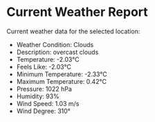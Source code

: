 # Current Weather Report
Current weather data for the selected location:
- Weather Condition: Clouds
- Description: overcast clouds
- Temperature: -2.03°C
- Feels Like: -2.03°C
- Minimum Temperature: -2.33°C
- Maximum Temperature: 0.42°C
- Pressure: 1022 hPa
- Humidity: 93%
- Wind Speed: 1.03 m/s
- Wind Degree: 310°
